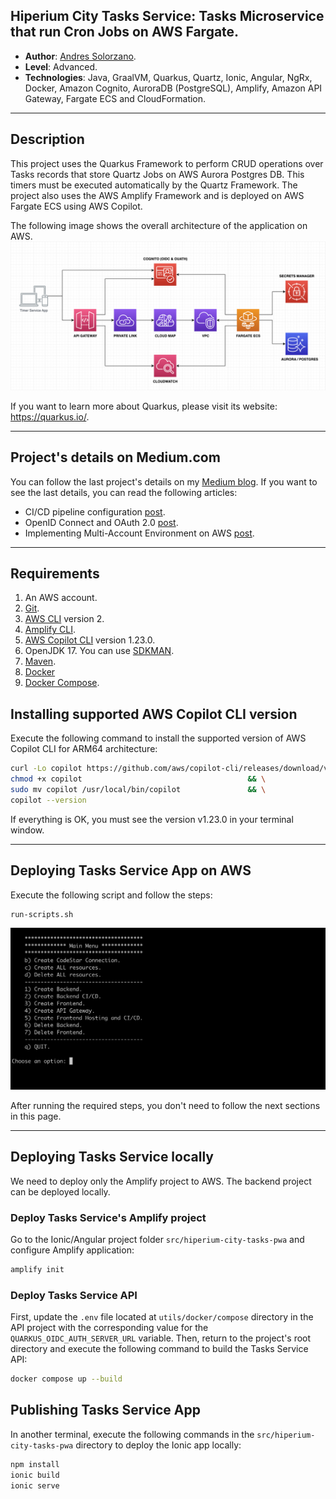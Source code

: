 ## Hiperium City Tasks Service: Tasks Microservice that run Cron Jobs on AWS Fargate.

* **Author**: [Andres Solorzano](https://www.linkedin.com/in/aosolorzano/).
* **Level**: Advanced.
* **Technologies**: Java, GraalVM, Quarkus, Quartz, Ionic, Angular, NgRx, Docker, Amazon Cognito, AuroraDB (PostgreSQL), Amplify, Amazon API Gateway, Fargate ECS and CloudFormation.

---

## Description
This project uses the Quarkus Framework to perform CRUD operations over Tasks records that store Quartz Jobs on AWS Aurora Postgres DB. 
This timers must be executed automatically by the Quartz Framework. The project also uses the AWS Amplify Framework and is deployed on AWS Fargate ECS using AWS Copilot.

The following image shows the overall architecture of the application on AWS.
![](utils/images/aws-solution-architecture-v4.png)

If you want to learn more about Quarkus, please visit its website: https://quarkus.io/.

---

## Project's details on Medium.com
You can follow the last project's details on my [Medium blog](https://aosolorzano.medium.com). If you want to see the last details, you can read the following articles:
* CI/CD pipeline configuration [post](https://aosolorzano.medium.com/configuring-a-ci-cd-pipeline-using-the-amazon-copilot-cli-54f3886fbfaf).
* OpenID Connect and OAuth 2.0 [post](https://aosolorzano.medium.com/implementing-sso-with-amazon-cognito-as-an-identity-provider-idp-38d8e1d4c98d).
* Implementing Multi-Account Environment on AWS [post](https://aosolorzano.medium.com/implementing-a-multi-account-environment-with-aws-organizations-and-the-iam-identity-center-d1cdb40bdf4d).

---

## Requirements
1. An AWS account.
2. [Git](https://git-scm.com/downloads).
3. [AWS CLI](https://docs.aws.amazon.com/cli/latest/userguide/getting-started-install.html) version 2.
4. [Amplify CLI](https://docs.amplify.aws/cli/start/install).
5. [AWS Copilot CLI](https://aws.github.io/copilot-cli/) version 1.23.0.
6. OpenJDK 17. You can use [SDKMAN](https://sdkman.io/install).
7. [Maven](https://maven.apache.org/download.cgi).
8. [Docker](https://www.docker.com/products/docker-desktop/)
9. [Docker Compose](https://github.com/docker/compose).


## Installing supported AWS Copilot CLI version
Execute the following command to install the supported version of AWS Copilot CLI for ARM64 architecture:
```bash
curl -Lo copilot https://github.com/aws/copilot-cli/releases/download/v1.23.0/copilot-darwin-arm64   && \
chmod +x copilot                                     && \
sudo mv copilot /usr/local/bin/copilot               && \
copilot --version
```
If everything is OK, you must see the version v1.23.0 in your terminal window.

---

## Deploying Tasks Service App on AWS
Execute the following script and follow the steps:
```bash
run-scripts.sh
```
![](utils/images/main-menu-options.png)

After running the required steps, you don't need to follow the next sections in this page.

---

## Deploying Tasks Service locally
We need to deploy only the Amplify project to AWS. The backend project can be deployed locally.

### Deploy Tasks Service's Amplify project
Go to the Ionic/Angular project folder `src/hiperium-city-tasks-pwa` and configure Amplify application:
```bash
amplify init
```

### Deploy Tasks Service API
First, update the `.env` file located at `utils/docker/compose` directory in the API project with the corresponding value for the `QUARKUS_OIDC_AUTH_SERVER_URL` variable.
Then, return to the project's root directory and execute the following command to build the Tasks Service API:
```bash
docker compose up --build
```

## Publishing Tasks Service App
In another terminal, execute the following commands in the `src/hiperium-city-tasks-pwa` directory to deploy the Ionic app locally:
```bash
npm install
ionic build
ionic serve
```
